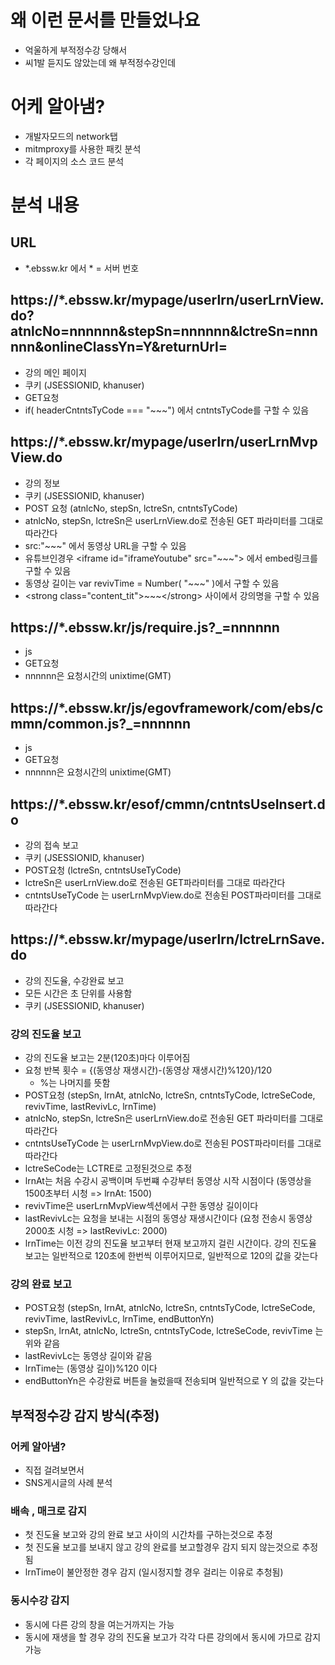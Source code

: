# 왜 이런 문서를 만들었나요
* 억울하게 부적정수강 당해서
* 씨1발 듣지도 않았는데 왜 부적정수강인데
# 어케 알아냄?
* 개발자모드의 network탭
* mitmproxy를 사용한 패킷 분석
* 각 페이지의 소스 코드 분석
# 분석 내용
## URL
* *.ebssw.kr 에서 * = 서버 번호
## https://*.ebssw.kr/mypage/userlrn/userLrnView.do?atnlcNo=nnnnnn&stepSn=nnnnnn&lctreSn=nnnnnn&onlineClassYn=Y&returnUrl=
* 강의 메인 페이지
* 쿠키 (JSESSIONID, khanuser)
* GET요청
* if( headerCntntsTyCode === "~~~") 에서 cntntsTyCode를 구할 수 있음
## https://*.ebssw.kr/mypage/userlrn/userLrnMvpView.do
* 강의 정보
* 쿠키 (JSESSIONID, khanuser)
* POST 요청 (atnlcNo, stepSn, lctreSn, cntntsTyCode)
* atnlcNo, stepSn, lctreSn은 userLrnView.do로 전송된 GET 파라미터를 그대로 따라간다
* src:"~~~" 에서 동영상 URL을 구할 수 있음
* 유튜브인경우 &lt;iframe id="iframeYoutube" src="~~~"&gt; 에서 embed링크를 구할 수 있음
* 동영상 길이는 var revivTime = Number( "~~~" )에서 구할 수 있음
* &lt;strong class="content_tit"&gt;~~~&lt;/strong&gt; 사이에서 강의명을 구할 수 있음
## https://*.ebssw.kr/js/require.js?_=nnnnnn
* js
* GET요청
* nnnnnn은 요청시간의 unixtime(GMT)
## https://*.ebssw.kr/js/egovframework/com/ebs/cmmn/common.js?_=nnnnnn
* js
* GET요청
* nnnnnn은 요청시간의 unixtime(GMT)
## https://*.ebssw.kr/esof/cmmn/cntntsUseInsert.do
* 강의 접속 보고
* 쿠키 (JSESSIONID, khanuser)
* POST요청 (lctreSn, cntntsUseTyCode)
* lctreSn은 userLrnView.do로 전송된 GET파라미터를 그대로 따라간다
* cntntsUseTyCode 는 userLrnMvpView.do로 전송된 POST파라미터를 그대로 따라간다
## https://*.ebssw.kr/mypage/userlrn/lctreLrnSave.do
* 강의 진도율, 수강완료 보고
* 모든 시간은 초 단위를 사용함
* 쿠키 (JSESSIONID, khanuser)
### 강의 진도율 보고
* 강의 진도율 보고는 2분(120초)마다 이루어짐
* 요청 반복 횟수 = {(동영상 재생시간)-(동영상 재생시간)%120}/120 
  * %는 나머지를 뜻함
* POST요청 (stepSn, lrnAt, atnlcNo, lctreSn, cntntsTyCode, lctreSeCode, revivTime, lastRevivLc, lrnTime)
* atnlcNo, stepSn, lctreSn은 userLrnView.do로 전송된 GET 파라미터를 그대로 따라간다
* cntntsUseTyCode 는 userLrnMvpView.do로 전송된 POST파라미터를 그대로 따라간다
* lctreSeCode는 LCTRE로 고정된것으로 추정
* lrnAt는 처음 수강시 공백이며 두번쨰 수강부터 동영상 시작 시점이다 (동영상을 1500초부터 시청 => lrnAt: 1500)
* revivTime은 userLrnMvpView섹션에서 구한 동영상 길이이다
* lastRevivLc는 요청을 보내는 시점의 동영상 재생시간이다 (요청 전송시 동영상 2000초 시청 => lastRevivLc: 2000)
* lrnTime는 이전 강의 진도율 보고부터 현재 보고까지 걸린 시간이다. 강의 진도율 보고는 일반적으로 120초에 한번씩 이루어지므로, 일반적으로 120의 값을 갖는다
### 강의 완료 보고 
* POST요청 (stepSn, lrnAt, atnlcNo, lctreSn, cntntsTyCode, lctreSeCode, revivTime, lastRevivLc, lrnTime, endButtonYn)
* stepSn, lrnAt, atnlcNo, lctreSn, cntntsTyCode, lctreSeCode, revivTime 는 위와 같음
* lastRevivLc는 동영상 길이와 같음 
* lrnTime는 (동영상 길이)%120 이다
* endButtonYn은 수강완료 버튼을 눌렀을때 전송되며 일반적으로 Y 의 값을 갖는다
## 부적정수강 감지 방식(추정)
### 어케 알아냄?
* 직접 걸려보면서
* SNS게시글의 사례 분석
### 배속 , 매크로 감지
* 첫 진도율 보고와 강의 완료 보고 사이의 시간차를 구하는것으로 추정
* 첫 진도율 보고를 보내지 않고 강의 완료를 보고할경우 감지 되지 않는것으로 추정됨
* lrnTime이 불안정한 경우 감지 (일시정지할 경우 걸리는 이유로 추청됨)
### 동시수강 감지
* 동시에 다른 강의 창을 여는거까지는 가능
* 동시에 재생을 할 경우 강의 진도율 보고가 각각 다른 강의에서 동시에 가므로 감지 가능
